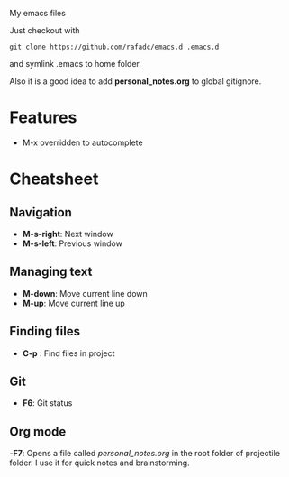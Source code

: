 My emacs files

Just checkout with

```
git clone https://github.com/rafadc/emacs.d .emacs.d
```

and symlink .emacs to home folder.

Also it is a good idea to add **personal_notes.org** to global gitignore.

# Features

- M-x overridden to autocomplete

# Cheatsheet

## Navigation

- **M-s-right**: Next window
- **M-s-left**: Previous window

## Managing text

- **M-down**: Move current line down
- **M-up**: Move current line up

## Finding files

- **C-p** : Find files in project

## Git

- **F6**: Git status

## Org mode

-**F7**: Opens a file called *personal_notes.org* in the root folder of projectile folder. I use it for quick notes and brainstorming.
